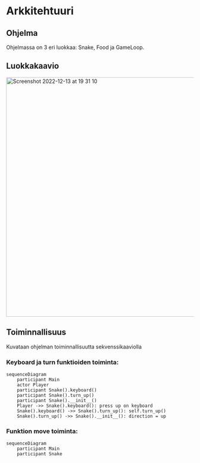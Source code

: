 # Arkkitehtuuri
## Ohjelma
Ohjelmassa on 3 eri luokkaa: Snake, Food ja GameLoop.
## Luokkakaavio
<img width="642" alt="Screenshot 2022-12-13 at 19 31 10" src="https://user-images.githubusercontent.com/101987621/207403505-d0b36808-b6a0-4fba-a187-328311651c6b.png">

## Toiminnallisuus
Kuvataan ohjelman toiminnallisuutta sekvenssikaaviolla
### Keyboard ja turn funktioiden toiminta:

```mermaid
sequenceDiagram
    participant Main
    actor Player
    participant Snake().keyboard()
    participant Snake().turn_up()
    participant Snake().__init__()
    Player ->> Snake().keyboard(): press up on keyboard
    Snake().keyboard() ->> Snake().turn_up(): self.turn_up()
    Snake().turn_up() ->> Snake().__init__(): direction = up
```

### Funktion move toiminta:

```mermaid
sequenceDiagram
    participant Main
    participant Snake
```
